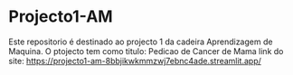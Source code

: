 # Projecto1-AM
Este repositorio é destinado ao projecto 1 da cadeira Aprendizagem de Maquina. O ptojecto tem como titulo: Pedicao de Cancer de Mama
link do site: https://projecto1-am-8bbjikwkmmzwj7ebnc4ade.streamlit.app/
